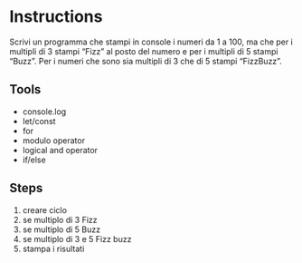 # Instructions
Scrivi un programma che stampi in console i numeri da 1 a 100, ma che per i multipli di 3 stampi “Fizz” al posto del numero e per i multipli di 5 stampi “Buzz”. Per i numeri che sono sia multipli di 3 che di 5 stampi “FizzBuzz”.

## Tools
- console.log
- let/const
- for
- modulo operator
- logical and operator
- if/else

## Steps
1. creare ciclo
2. se multiplo di 3 Fizz 
3. se multiplo di 5 Buzz
4. se multiplo di 3 e 5 Fizz buzz
5. stampa i risultati